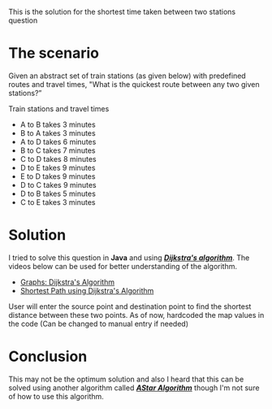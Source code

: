 
This is the solution for the shortest time taken between two stations question

The scenario 
============

Given an abstract set of train stations (as given below) with predefined routes and travel times, "What is the quickest route between any two given stations?”

Train stations and travel times 
* A to B takes 3 minutes 
* B to A takes 3 minutes 
* A to D takes 6 minutes 
* B to C takes 7 minutes 
* C to D takes 8 minutes 
* D to E takes 9 minutes 
* E to D takes 9 minutes 
* D to C takes 9 minutes 
* D to B takes 5 minutes 
* C to E takes 3 minutes 

Solution
==========

I tried to solve this question in **Java** and using [***Dijkstra's algorithm***](https://en.wikipedia.org/wiki/Dijkstra%27s_algorithm). The videos below can be used for better understanding of the algorithm.
* [Graphs: Dijkstra's Algorithm](https://www.youtube.com/watch?v=8Ls1RqHCOPw)
* [Shortest Path using Dijkstra's Algorithm](https://www.youtube.com/watch?v=WN3Rb9wVYDY)

User will enter the source point and destination point to find the shortest distance between these two points.
As of now, hardcoded the map values in the code (Can be changed to manual entry if needed)

Conclusion
==========

This may not be the optimum solution and also I heard that this can be solved using another algorithm called [***AStar Algorithm***](https://en.wikipedia.org/wiki/A*_search_algorithm) though I'm not sure of how to use this algorithm.
